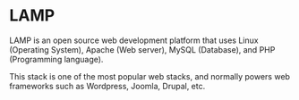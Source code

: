 # LAMP

LAMP is an open source web development platform that uses Linux (Operating System), Apache (Web server), MySQL (Database), and PHP (Programming language).

This stack is one of the most popular web stacks, and normally powers web frameworks such as Wordpress, Joomla, Drupal, etc.
